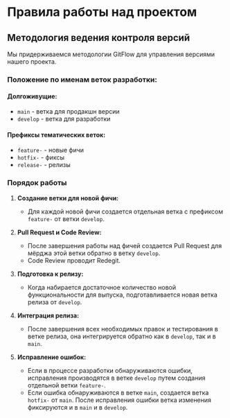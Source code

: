 # Правила работы над проектом

## Методология ведения контроля версий

Мы придерживаемся методологии GitFlow для управления версиями нашего проекта.

### Положение по именам веток разработки:

#### Долгоживущие:
- `main` - ветка для продакшн версии
- `develop` - ветка для разработки

#### Префиксы тематических веток:
- `feature-` - новые фичи
- `hotfix-` - фиксы
- `release-` - релизы

### Порядок работы

1. **Создание ветки для новой фичи:**
   - Для каждой новой фичи создается отдельная ветка с префиксом `feature-` от ветки `develop`.

2. **Pull Request и Code Review:**
   - После завершения работы над фичей создается Pull Request для мёрджа этой ветки обратно в ветку `develop`.
   - Code Review проводит Redegit.

3. **Подготовка к релизу:**
   - Когда набирается достаточное количество новой функциональности для выпуска, подготавливается новая ветка релиза от `develop`.

4. **Интеграция релиза:**
   - После завершения всех необходимых правок и тестирования в ветке релиза, она интегрируется обратно как в `develop`, так и в `main`.

5. **Исправление ошибок:**
   - Если в процессе разработки обнаруживаются ошибки, исправления производятся в ветке `develop` путем создания отдельной ветки `feature-`.
   - Если ошибка обнаруживаются в ветке `main`, создается ветка `hotfix-` от `main`. После исправления ошибки ветка изменения фиксируются и в `main` и в `develop`.
